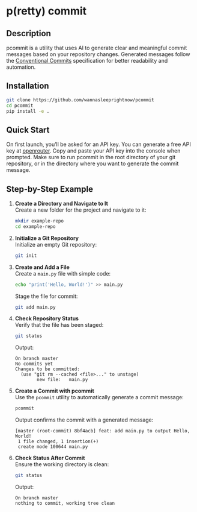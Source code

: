 # p(retty) commit

## Description

pcommit is a utility that uses AI to generate clear and meaningful commit messages based on your repository changes.
Generated messages follow the [Conventional Commits](https://www.conventionalcommits.org/en/v1.0.0/) specification for better readability and automation.

## Installation

```bash
git clone https://github.com/wannasleeprightnow/pcommit
cd pcommit
pip install -e .
```

## Quick Start
On first launch, you’ll be asked for an API key.
You can generate a free API key at [openrouter](https://openrouter.ai/settings/keys).
Copy and paste your API key into the console when prompted.
Make sure to run pcommit in the root directory of your git repository, or in the directory where you want to generate the commit message.

## Step-by-Step Example

1. **Create a Directory and Navigate to It**  
   Create a new folder for the project and navigate to it:

   ```bash
   mkdir example-repo
   cd example-repo
   ```

2. **Initialize a Git Repository**  
   Initialize an empty Git repository:

   ```bash
   git init
   ```

3. **Create and Add a File**  
   Create a `main.py` file with simple code:

   ```bash
   echo "print('Hello, World!')" >> main.py
   ```

   Stage the file for commit:

   ```bash
   git add main.py
   ```

4. **Check Repository Status**  
   Verify that the file has been staged:

   ```bash
   git status
   ```

   Output:

   ```
   On branch master
   No commits yet
   Changes to be committed:
     (use "git rm --cached <file>..." to unstage)
           new file:   main.py
   ```

5. **Create a Commit with pcommit**  
   Use the `pcommit` utility to automatically generate a commit message:

   ```bash
   pcommit
   ```

   Output confirms the commit with a generated message:

   ```
   [master (root-commit) 8bf4acb] feat: add main.py to output Hello, World!
    1 file changed, 1 insertion(+)
    create mode 100644 main.py
   ```

6. **Check Status After Commit**  
   Ensure the working directory is clean:

   ```bash
   git status
   ```

   Output:

   ```
   On branch master
   nothing to commit, working tree clean
   ```